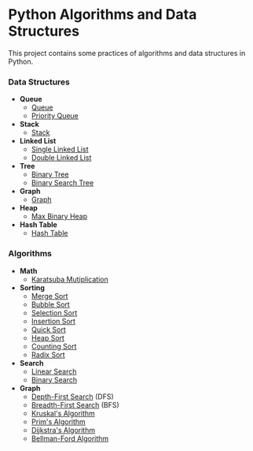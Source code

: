 # Python Algorithms and Data Structures
This project contains some practices of algorithms and data structures in Python.
### Data Structures
* **Queue**
    * [Queue](data-structures/queue/queue.py)
    * [Priority Queue](data-structures/queue/priorityQueue.py)
* **Stack**
    * [Stack](data-structures/stack/stack.py)
* **Linked List**
    * [Single Linked List](data-structures/linked-list/singleLinkedList.py)
    * [Double Linked List](data-structures/linked-list/doubleLinkedList.py)
* **Tree**
    * [Binary Tree](data-structures/tree/binaryTree.py)
    * [Binary Search Tree](data-structures/tree/binarySearchTree.py)
* **Graph**
    * [Graph](data-structures/graph/graph.py)
* **Heap**
    * [Max Binary Heap](data-structures/heap/maxBinaryHeap.py)
* **Hash Table**
    * [Hash Table](data-structures/hash-table/hashTable.py)

### Algorithms
* **Math**
    * [Karatsuba Mutiplication](algorithms/math/karatsuba.py)
* **Sorting**
    * [Merge Sort](algorithms/sorting/mergeSort.py)
    * [Bubble Sort](algorithms/sorting/bubbleSort.py)
    * [Selection Sort](algorithms/sorting/selectionSort.py)
    * [Insertion Sort](algorithms/sorting/insertionSort.py)
    * [Quick Sort](algorithms/sorting/quickSort.py)
    * [Heap Sort](algorithms/sorting/heapSort.py)
    * [Counting Sort](algorithms/sorting/countingSort.py)
    * [Radix Sort](algorithms/sorting/radixSort.py)
* **Search**
    * [Linear Search](algorithms/search/linearSearch.py)
    * [Binary Search](algorithms/search/binarySearch.py)
* **Graph**
    * [Depth-First Search](algorithms/graph/depthFirstSearch.py) (DFS)
    * [Breadth-First Search](algorithms/graph/breadthFirstSearch.py) (BFS)
    * [Kruskal's Algorithm](algorithms/graph/kruskal.py)
    * [Prim's Algorithm](algorithms/graph/prim.py)
    * [Dijkstra's Algorithm](algorithms/graph/dijkstra.py)
    * [Bellman-Ford Algorithm](algorithms/graph/bellmanFord.py)
